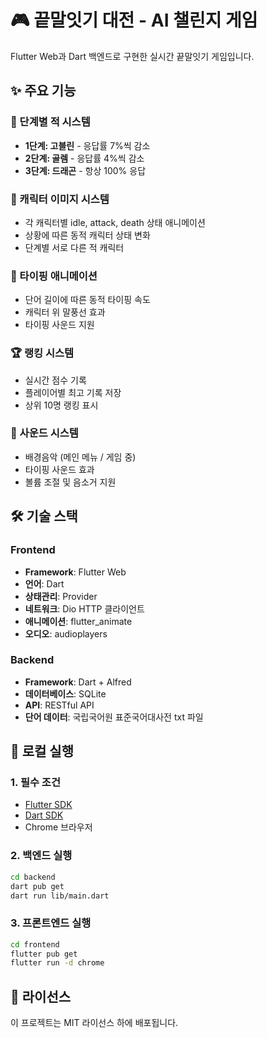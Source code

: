 # 🎮 끝말잇기 대전 - AI 챌린지 게임

Flutter Web과 Dart 백엔드로 구현한 실시간 끝말잇기 게임입니다.

## ✨ 주요 기능

### 🎯 단계별 적 시스템
- **1단계: 고블린** - 응답률 7%씩 감소
- **2단계: 골렘** - 응답률 4%씩 감소  
- **3단계: 드래곤** - 항상 100% 응답

### 🎨 캐릭터 이미지 시스템
- 각 캐릭터별 idle, attack, death 상태 애니메이션
- 상황에 따른 동적 캐릭터 상태 변화
- 단계별 서로 다른 적 캐릭터

### 🎪 타이핑 애니메이션
- 단어 길이에 따른 동적 타이핑 속도
- 캐릭터 위 말풍선 효과
- 타이핑 사운드 지원

### 🏆 랭킹 시스템
- 실시간 점수 기록
- 플레이어별 최고 기록 저장
- 상위 10명 랭킹 표시

### 🎵 사운드 시스템
- 배경음악 (메인 메뉴 / 게임 중)
- 타이핑 사운드 효과
- 볼륨 조절 및 음소거 지원

## 🛠️ 기술 스택

### Frontend
- **Framework**: Flutter Web
- **언어**: Dart
- **상태관리**: Provider
- **네트워크**: Dio HTTP 클라이언트
- **애니메이션**: flutter_animate
- **오디오**: audioplayers

### Backend
- **Framework**: Dart + Alfred
- **데이터베이스**: SQLite
- **API**: RESTful API
- **단어 데이터**: 국립국어원 표준국어대사전 txt 파일

## 🚀 로컬 실행

### 1. 필수 조건
- [Flutter SDK](https://flutter.dev/docs/get-started/install)
- [Dart SDK](https://dart.dev/get-dart)
- Chrome 브라우저

### 2. 백엔드 실행
```bash
cd backend
dart pub get
dart run lib/main.dart
```

### 3. 프론트엔드 실행
```bash
cd frontend
flutter pub get
flutter run -d chrome
```

## 📜 라이선스

이 프로젝트는 MIT 라이선스 하에 배포됩니다. 


